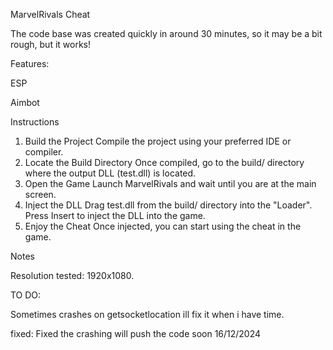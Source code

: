 MarvelRivals Cheat

The code base was created quickly in around 30 minutes, so it may be a bit rough, but it works!

Features:

ESP

Aimbot



Instructions
1. Build the Project
Compile the project using your preferred IDE or compiler.
2. Locate the Build Directory
Once compiled, go to the build/ directory where the output DLL (test.dll) is located.
3. Open the Game
Launch MarvelRivals and wait until you are at the main screen.
4. Inject the DLL
Drag test.dll from the build/ directory into the "Loader".
Press Insert to inject the DLL into the game.
6. Enjoy the Cheat
Once injected, you can start using the cheat in the game.


Notes

Resolution tested: 1920x1080. 

TO DO:

Sometimes crashes on getsocketlocation ill fix it when i have time.

fixed: Fixed the crashing  will push the code soon 16/12/2024
